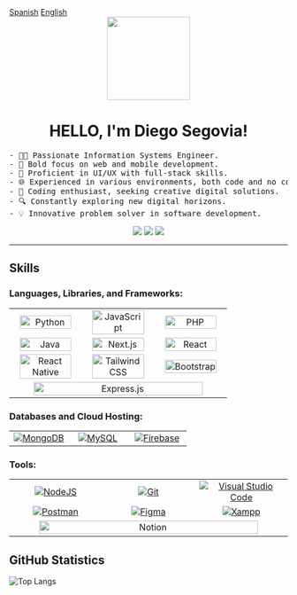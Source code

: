 <div>
  <a href="https://github.com/diegoseg15" target="_blank">Spanish</a>
  <a href="https://github.com/diegoseg15/english" target="_blank">English</a>
</div>
<div align="center">

  <img src="https://media2.giphy.com/media/v1.Y2lkPTc5MGI3NjExMnloMXRlZTVhZnBuY3UwNjlxMjMxdXRyNmJhaXJuNWlqZXplZHlndSZlcD12MV9pbnRlcm5hbF9naWZfYnlfaWQmY3Q9Zw/2IudUHdI075HL02Pkk/giphy.gif" width="150"/> 
    
  # HELLO, I'm Diego Segovia!

</div>


<pre>
- 👨‍💻 Passionate Information Systems Engineer.
- 🚀 Bold focus on web and mobile development.
- 🎨 Proficient in UI/UX with full-stack skills.
- 🌐 Experienced in various environments, both code and no code.
- 🧠 Coding enthusiast, seeking creative digital solutions.
- 🔍 Constantly exploring new digital horizons.
- 💡 Innovative problem solver in software development.
</pre>

<div align="center">

  <a href="https://www.instagram.com/diegoseg_15/" target="_blank"><img src="https://img.shields.io/badge/Instagram-%23E4405F.svg?style=for-the-badge&logo=Instagram&logoColor=white"></a>
  <a href="https://www.tiktok.com/@diegoseg_15" target="_blank"><img src="https://img.shields.io/badge/TikTok-%23000000.svg?style=for-the-badge&logo=TikTok&logoColor=white"></a>
  <a href="https://www.linkedin.com/in/diegoseg15/" target="_blank"><img src="https://img.shields.io/badge/linkedin-%230077B5.svg?style=for-the-badge&logo=linkedin&logoColor=white"></a>

</div>

<hr>

## Skills

### Languages, Libraries, and Frameworks:

<table width="900px">
  <tr>
    <td width="33.33%" align="center">
      <a href="#" title="Python">
        <img height="90%" src="https://img.shields.io/badge/python-3670A0?style=for-the-badge&logo=python&logoColor=ffdd54" alt="Python">
      </a>
    </td>
    <td width="33.33%" align="center">
      <a href="#" title="JavaScript">
        <img height="90%" src="https://img.shields.io/badge/javascript-%23323330.svg?style=for-the-badge&logo=javascript&logoColor=%23F7DF1E" alt="JavaScript">
      </a>
    </td>
    <td width="33.33%" align="center">
      <a href="#" title="PHP"> 
        <img height="90%" src="https://img.shields.io/badge/php-%23777BB4.svg?style=for-the-badge&logo=php&logoColor=white" alt="PHP">
      </a>
    </td>
   
  </tr>
  <tr>
     <td width="33.33%" align="center">
       <a href="#" title="Java">
         <img height="90%" src="https://img.shields.io/badge/java-%23ED8B00.svg?style=for-the-badge&logo=openjdk&logoColor=white" alt="Java">
       </a>
     </td>
    <td width="33.33%" align="center">
      <a href="#" title="Next.js">
        <img height="90%" src="https://img.shields.io/badge/next%20js-000000?style=for-the-badge&logo=nextdotjs&logoColor=white" alt="Next.js">
      </a>
    </td>
    <td width="33.33%" align="center">
      <a href="#" title="React JS">
        <img height="90%" src="https://img.shields.io/badge/react-%2320232a.svg?style=for-the-badge&logo=react&logoColor=%2361DAFB" alt="React">
      </a>
    </td>
  </tr>
  <tr>
    <td width="33.33%" align="center">
      <a href="#" title="React Native">
        <img height="90%" src="https://img.shields.io/badge/react_native-%2320232a.svg?style=for-the-badge&logo=react&logoColor=%2361DAFB" alt="React Native">
      </a>
    </td>
    <td width="33.33%" align="center">
      <a href="#" title="TailwindCSS">
        <img height="90%" src="https://img.shields.io/badge/tailwindcss-%2338B2AC.svg?style=for-the-badge&logo=tailwind-css&logoColor=white" alt="TailwindCSS">
      </a>
    </td>
    <td width="33.33%" align="center">
      <a href="#" title="Bootstrap">
        <img height="90%" src="https://img.shields.io/badge/bootstrap-%238511FA.svg?style=for-the-badge&logo=bootstrap&logoColor=white" alt="Bootstrap">
      </a>
    </td>
  </tr>
  <tr>
     <td colspan="3" align="center">
       <a href="#" title="Express.js">
         <img height="90%" src="https://img.shields.io/badge/express.js-%23404d59.svg?style=for-the-badge&logo=express&logoColor=%2361DAFB" alt="Express.js">
       </a>
      </td>
  </tr>
</table>

<!-- ### No Code:

<table width="100%">
  <tr>
    <td width="33.33%" align="center">
      <a href="#" title="Joomla">
        <img src="https://img.shields.io/badge/joomla-%235091CD.svg?style=for-the-badge&logo=joomla&logoColor=white" alt="Joomla">
      </a>
    </td>
    <td width="33.33%" align="center">
      <a href="#" title="WordPress">
        <img src="https://img.shields.io/badge/WordPress-%23117AC9.svg?style=for-the-badge&logo=WordPress&logoColor=white" alt="WordPress">
      </a>
    </td>
    <td width="33.33%" align="center">
      <a href="#" title="Wix">
        <img src="https://img.shields.io/badge/wix-000?style=for-the-badge&logo=wix&logoColor=white" alt="Wix">
      </a>
    </td>
  </tr>
</table> -->

### Databases and Cloud Hosting:

<table width="100%">
  <tr>
    <td width="33.33%" align="center">
      <a href="#" title="MongoDB">
        <img src="https://img.shields.io/badge/MongoDB-%234ea94b.svg?style=for-the-badge&logo=mongodb&logoColor=white" alt="MongoDB">
      </a>
    </td>
    <td width="33.33%" align="center">
      <a href="#" title="MySQL">
        <img src="https://img.shields.io/badge/mysql-%2300f.svg?style=for-the-badge&logo=mysql&logoColor=white" alt="MySQL">
      </a>
    </td>
    <td width="33.33%" align="center">
      <a href="#" title="Firebase">
        <img src="https://img.shields.io/badge/firebase-%23039BE5.svg?style=for-the-badge&logo=firebase" alt="Firebase">
      </a>
    </td>
  </tr>
</table>

### Tools:

<table width="100%">
  <tr>
    <td width="33.33%" align="center">
      <a href="#" title="NodeJS">
        <img src="https://img.shields.io/badge/node.js-6DA55F?style=for-the-badge&logo=node.js&logoColor=white" alt="NodeJS">
      </a>
    </td>
    <td width="33.33%" align="center">
      <a href="#" title="Git">
        <img src="https://img.shields.io/badge/git-%23F05033.svg?style=for-the-badge&logo=git&logoColor=white" alt="Git">
      </a>
    </td>
    <td width="33.33%" align="center">
      <a href="#" title="Visual Studio Code">
        <img src="https://img.shields.io/badge/Visual%20Studio%20Code-0078d7.svg?style=for-the-badge&logo=visual-studio-code&logoColor=white" alt="Visual Studio Code">
      </a>
    </td>
  </tr>
  
  <tr>
    <td width="33.33%" align="center">
      <a href="#" title="Postman">
        <img src="https://img.shields.io/badge/Postman-FF6C37?style=for-the-badge&logo=postman&logoColor=white" alt="Postman">
      </a>
  </td>
  <td width="33.33%" align="center">
      <a href="#" title="Figma">
        <img src="https://img.shields.io/badge/figma-%23F24E1E.svg?style=for-the-badge&logo=figma&logoColor=white" alt="Figma">
      </a>
  </td>
    <td width="33.33%" align="center">
      <a href="#" title="Xampp">
        <img src="https://img.shields.io/badge/Xampp-F37623?style=for-the-badge&logo=xampp&logoColor=white" alt="Xampp">
      </a>
    </td>
  </tr>
  <tr>
    <td colspan="3" align="center">
      <a href="#" title="Notion">
        <img height="90%" src="https://img.shields.io/badge/Notion-%23000000.svg?style=for-the-badge&logo=notion&logoColor=white" alt="Notion">
      </a>
    </td>
  </tr>
</table>

## GitHub Statistics
<!-- ![diegoseg_!5's GitHub stats](https://github-readme-stats.vercel.app/api?username=diegoseg15&show_icons=true&theme=tokyonight) -->

![Top Langs](https://github-readme-stats.vercel.app/api/top-langs/?username=diegoseg15&theme=tokyonight&langs_count=6)

<!-- ## Additional Projects -->
<!-- ![Readme Card](https://github-readme-stats.vercel.app/api/pin/?username=anuraghazra&repo=github-readme-stats&theme=tokyonight) -->
